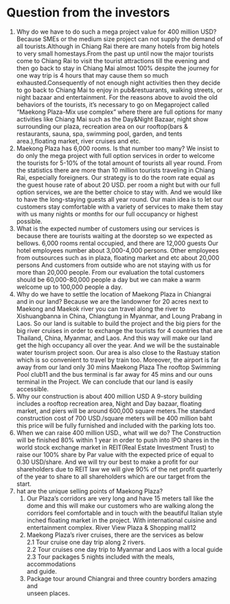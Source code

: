 # Question from the investors

1. Why do we have to do such a mega project value for 400 million USD? Because SMEs or the medium size project can not supply the demand of all tourists.Although in Chiang Rai there are many hotels from big hotels to very small homestays.From the past up until now the major tourists come to Chiang Rai to visit the tourist attractions till the evening and then go back to stay in Chiang Mai almost 100% despite the journey for one way trip is 4 hours that may cause them so much exhausted.Consequently of not enough night activities then they decide to go back to Chiang Mai to enjoy in pub\&restuarants, walking streets, or night bazaar and entertainment. For the reasons above to avoid the old behaviors of the tourists, it’s necessary to go on Megaproject called “Maekong Plaza-Mix use complex” where there are full options for many activities like Chiang Mai such as the Day\&Night Bazaar, night show surrounding our plaza, recreation area on our rooftop(bars & restaurants, sauna, spa, swimming pool, garden, and tents area.),floating market, river cruises and etc.
2. Maekong Plaza has 6,000 rooms. Is that number too many? We insist to do only the mega project with full option services in order to welcome the tourists for 5-10% of the total amount of tourists all year round. From the statistics there are more than 10 million tourists traveling in Chiang Rai, especially foreigners. Our strategy is to do the room rate equal as the guest house rate of about 20 USD. per room a night but with our full option services, we are the better choice to stay with. And we would like to have the long-staying guests all year round. Our main idea is to let our customers stay comfortable with a variety of services to make them stay with us many nights or months for our full occupancy or highest possible.
3. What is the expected number of customers using our services is because there are tourists waiting at the doorstep so we expected as bellows. 6,000 rooms rental occupied, and there are 12,000 guests Our hotel employees number about 3,000-4,000 persons. Other employees from outsources such as in plaza, floating market and etc about 20,000 persons And customers from outside who are not staying with us for more than 20,000 people. From our evaluation the total customers should be 60,000-80,000 people a day but we can make a warm welcome up to 100,000 people a day.
4. Why do we have to settle the location of Maekong Plaza in Chiangrai and in our land? Because we are the landowner for 20 acres next to Maekong and Maekok river you can travel along the river to Xishuangbanna in China, Chiangtung in Myanmar, and Loung Prabang in Laos. So our land is suitable to build the project and the big piers for the big river cruises in order to exchange the tourists for 4 countries that are Thailand, China, Myanmar, and Laos. And this way will make our land get the high occupancy all over the year. And we will be the sustainable water tourism project soon. Our area is also close to the Rastuay station which is so convenient to travel by train too. Moreover, the airport is far away from our land only 30 mins Maekong Plaza The rooftop Swimming Pool club11 and the bus terminal is far away for 45 mins and our ouns terminal in the Project. We can conclude that our land is easily accessible.
5. Why our construction is about 400 million USD A 9-story building includes a rooftop recreation area, Night and Day bazaar, floating market, and piers will be around 600,000 square meters.The standard construction cost of 700 USD./square meters will be 400 million baht this price will be fully furnished and included with the parking lots too.
6. When we can raise 400 million USD., what will we do? The Construction will be finished 80% within 1 year in order to push into IPO shares in the world stock exchange market in REIT(Real Estate Investment Trust) to raise our 100% share by Par value with the expected price of equal to 0.30 USD/share. And we will try our best to make a profit for our shareholders due to REIT law we will give 90% of the net profit quarterly of the year to share to all shareholders which are our target from the start.
7. hat are the unique selling points of Maekong Plaza?
   1. Our Plaza’s corridors are very long and have 15 meters tall like the dome and this will make our customers who are walking along the corridors feel comfortable and in touch with the beautiful Italian style inched floating market in the project. With international cuisine and entertainment complex. River View Plaza & Shopping mall12
   2. Maekong Plaza’s river cruises, there are the services as below\
      2.1 Tour cruise one day trip along 2 rivers.\
      2.2 Tour cruises one day trip to Myanmar and Laos with a local guide\
      2.3 Tour packages 5 nights included with the meals, accommodations\
      and guide.
   3. Package tour around Chiangrai and three country borders amazing and\
      unseen places.
